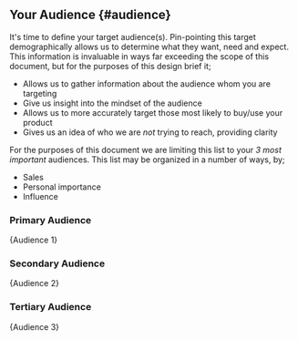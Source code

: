 Your Audience {#audience}
-------------------------

It's time to define your target audience(s). Pin-pointing this target demographically allows us to determine what they want, need and expect. This information is invaluable in ways far exceeding the scope of this document, but for the purposes of this design brief it;

* Allows us to gather information about the audience whom you are targeting
* Give us insight into the mindset of the audience
* Allows us to more accurately target those most likely to buy/use your product
* Gives us an idea of who we are _not_ trying to reach, providing clarity

For the purposes of this document we are limiting this list to your _3 most important_ audiences. This list may be organized in a number of ways, by;

* Sales
* Personal importance
* Influence

### Primary Audience

<div data-type="editable" markdown="1">
  {Audience 1}
</div>

### Secondary Audience

<div data-type="editable" markdown="1">
  {Audience 2}
</div>

### Tertiary Audience

<div data-type="editable" markdown="1">
  {Audience 3}
</div>

